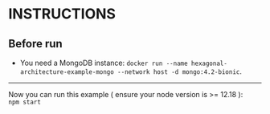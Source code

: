 # INSTRUCTIONS

## Before run

- You need a MongoDB instance: `docker run --name hexagonal-architecture-example-mongo --network host -d mongo:4.2-bionic`.

___

Now you can run this example ( ensure your node version is >= 12.18 ):  
`npm start`
